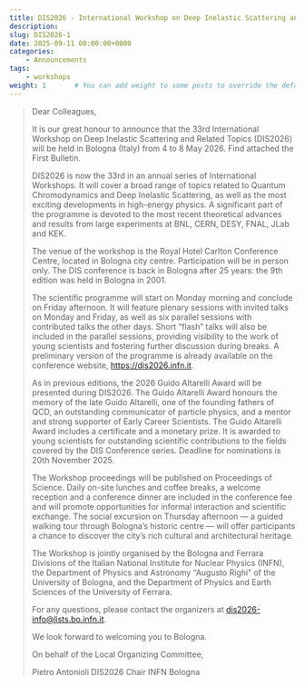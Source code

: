 ```yaml
---
title: DIS2026 - International Workshop on Deep Inelastic Scattering and Related Subjects - 4-8 May 2026, Bologna
description: 
slug: DIS2026-1
date: 2025-09-11 00:00:00+0000
categories:
    - Announcements
tags:
    - workshops
weight: 1       # You can add weight to some posts to override the default sorting (date descending)
---
```


> Dear Colleagues,
> 
> It is our great honour to announce that the 33rd International Workshop on
> Deep Inelastic Scattering and Related Topics (DIS2026) will be held in
> Bologna (Italy) from 4 to 8 May 2026. Find attached the First Bulletin.
> 
> DIS2026 is now the 33rd in an annual series of International Workshops. It
> will cover a broad range of topics related to Quantum Chromodynamics and
> Deep Inelastic Scattering, as well as the most exciting developments in
> high-energy physics. A significant part of the programme is devoted to the
> most recent theoretical advances and results from large experiments at BNL,
> CERN, DESY, FNAL, JLab and KEK. 
> 
> The venue of the workshop is the Royal Hotel Carlton Conference Centre,
> located in Bologna city centre. Participation will be in person only. The
> DIS conference is back in Bologna after 25 years: the 9th edition was held
> in Bologna in 2001.
> 
> The scientific programme will start on Monday morning and conclude on Friday
> afternoon. It will feature plenary sessions with invited talks on Monday and
> Friday, as well as six parallel sessions with contributed talks the other
> days. Short “flash” talks will also be included in the parallel sessions,
> providing visibility to the work of young scientists and fostering further
> discussion during breaks. A preliminary version of the programme is already
> available on the conference website, https://dis2026.infn.it.
> 
> As in previous editions, the 2026 Guido Altarelli Award will be presented
> during DIS2026. The Guido Altarelli Award honours the memory of the late
> Guido Altarelli, one of the founding fathers of QCD, an outstanding
> communicator of particle physics, and a mentor and strong supporter of Early
> Career Scientists. The Guido Altarelli Award includes a certificate and a
> monetary prize. It is awarded to young scientists for outstanding scientific
> contributions to the fields covered by the DIS Conference series. Deadline
> for nominations is 20th November 2025.
> 
> The Workshop proceedings will be published on Proceedings of Science. Daily
> on-site lunches and coffee breaks, a welcome reception and a conference
> dinner are included in the conference fee and will promote opportunities for
> informal interaction and scientific exchange. The social excursion on
> Thursday afternoon — a guided walking tour through Bologna’s historic centre
> — will offer participants a chance to discover the city’s rich cultural and
> architectural heritage.
> 
> The Workshop is jointly organised by the Bologna and Ferrara Divisions of
> the Italian National Institute for Nuclear Physics (INFN), the Department of
> Physics and Astronomy “Augusto Righi” of the University of Bologna, and the
> Department of Physics and Earth Sciences of the University of Ferrara. 
> 
> For any questions, please contact the organizers at
> dis2026-info@lists.bo.infn.it.
> 
> We look forward to welcoming you to Bologna.
> 
> On behalf of the Local Organizing Committee,
> 
> Pietro Antonioli
> DIS2026 Chair
> INFN Bologna 
> 
